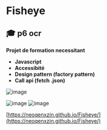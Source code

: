 # Fisheye
## 🎓 p6 ocr

**Projet de formation necessitant**
- **Javascript** 
- **Accessibité** 
- **Design pattern (factory pattern)**
- **Call api (fetch .json)** 


![image](https://github.com/NeoQenXzin/Fisheye/assets/66415285/e861f7cf-baef-4eb4-a07f-adb7a18b5e4f)


![image](https://github.com/NeoQenXzin/Front-End-Fisheye/assets/66415285/d6d08fa8-84d4-456c-8d2c-8539e10ff6c4)
![image](https://github.com/NeoQenXzin/Front-End-Fisheye/assets/66415285/045bd120-87e6-4311-ad51-c1936a6e94dc)



[https://neoqenxzin.github.io/Fisheye/](https://neoqenxzin.github.io/Fisheye/)
